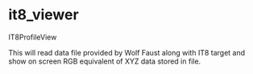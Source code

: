 # it8_viewer
IT8ProfileView

This will read data file provided by Wolf Faust along with IT8 target and show on screen RGB equivalent of XYZ data stored in file.
